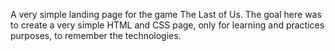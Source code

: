 A very simple landing page for the game The Last of Us. The goal here was to create a very simple HTML and CSS page, only for learning and practices purposes, to remember the technologies.
